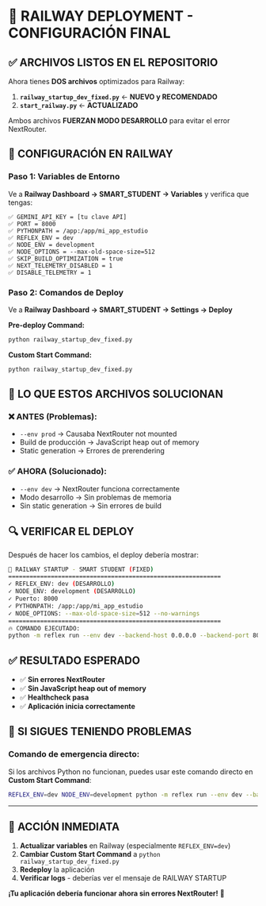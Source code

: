 # 🚀 RAILWAY DEPLOYMENT - CONFIGURACIÓN FINAL

## ✅ **ARCHIVOS LISTOS EN EL REPOSITORIO**

Ahora tienes **DOS archivos** optimizados para Railway:

1. **`railway_startup_dev_fixed.py`** ← **NUEVO y RECOMENDADO** 
2. **`start_railway.py`** ← **ACTUALIZADO**

Ambos archivos **FUERZAN MODO DESARROLLO** para evitar el error NextRouter.

## 🔧 **CONFIGURACIÓN EN RAILWAY**

### **Paso 1: Variables de Entorno**
Ve a **Railway Dashboard → SMART_STUDENT → Variables** y verifica que tengas:

```
✅ GEMINI_API_KEY = [tu clave API]
✅ PORT = 8000  
✅ PYTHONPATH = /app:/app/mi_app_estudio
✅ REFLEX_ENV = dev
✅ NODE_ENV = development  
✅ NODE_OPTIONS = --max-old-space-size=512
✅ SKIP_BUILD_OPTIMIZATION = true
✅ NEXT_TELEMETRY_DISABLED = 1
✅ DISABLE_TELEMETRY = 1
```

### **Paso 2: Comandos de Deploy**
Ve a **Railway Dashboard → SMART_STUDENT → Settings → Deploy**

**Pre-deploy Command:**
```bash
python railway_startup_dev_fixed.py
```

**Custom Start Command:**
```bash
python railway_startup_dev_fixed.py
```

## 🎯 **LO QUE ESTOS ARCHIVOS SOLUCIONAN**

### ❌ **ANTES (Problemas):**
- `--env prod` → Causaba NextRouter not mounted
- Build de producción → JavaScript heap out of memory
- Static generation → Errores de prerendering

### ✅ **AHORA (Solucionado):**
- `--env dev` → NextRouter funciona correctamente
- Modo desarrollo → Sin problemas de memoria
- Sin static generation → Sin errores de build

## 🔍 **VERIFICAR EL DEPLOY**

Después de hacer los cambios, el deploy debería mostrar:

```bash
🚂 RAILWAY STARTUP - SMART STUDENT (FIXED)
============================================================
✓ REFLEX_ENV: dev (DESARROLLO)
✓ NODE_ENV: development (DESARROLLO)  
✓ Puerto: 8000
✓ PYTHONPATH: /app:/app/mi_app_estudio
✓ NODE_OPTIONS: --max-old-space-size=512 --no-warnings
============================================================
🔥 COMANDO EJECUTADO:
python -m reflex run --env dev --backend-host 0.0.0.0 --backend-port 8000 --frontend-port 8000
```

## ✅ **RESULTADO ESPERADO**

- ✅ **Sin errores NextRouter**
- ✅ **Sin JavaScript heap out of memory**
- ✅ **Healthcheck pasa**
- ✅ **Aplicación inicia correctamente**

## 🚨 **SI SIGUES TENIENDO PROBLEMAS**

### **Comando de emergencia directo:**
Si los archivos Python no funcionan, puedes usar este comando directo en **Custom Start Command**:

```bash
REFLEX_ENV=dev NODE_ENV=development python -m reflex run --env dev --backend-host 0.0.0.0 --backend-port $PORT --frontend-port $PORT
```

---

## 🎯 **ACCIÓN INMEDIATA**

1. **Actualizar variables** en Railway (especialmente `REFLEX_ENV=dev`)
2. **Cambiar Custom Start Command** a `python railway_startup_dev_fixed.py`
3. **Redeploy** la aplicación
4. **Verificar logs** - deberías ver el mensaje de RAILWAY STARTUP

**¡Tu aplicación debería funcionar ahora sin errores NextRouter!** 🚀

